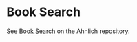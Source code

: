 # Book Search

See [Book Search](https://github.com/deven96/ahnlich/tree/main/examples/python/book-search) on the Ahnlich repository.